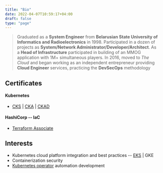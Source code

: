 ```yaml
---
title: "Bio"
date: 2022-04-07T10:59:17+04:00
draft: false
type: "page"
---
```


> Graduated as a **System Engineer** from **Belarusian State University of Informatics and Radioelectronics** in 1998. Participated in a dozen of projects as **System/Network Administrator/Developer/Architect**. As a **Head of Infrastructure** participated in building of an MMOG application with 1M+ simultaneous players. In 2016, moved to *The Cloud* and began working as an independent entrepreneur providing **Cloud Engineer** services, practicing the **DevSecOps** methodology

## Certificates

#### Kubernetes

* [CKS](https://www.credly.com/badges/fd2cabdf-7961-4f1a-b0f2-ba5701cc3fdc/public_url)  |  [CKA](https://www.credly.com/badges/1c99169b-69b2-4379-ae30-51e8d50e5805/public_url)  |  [CKAD](https://www.credly.com/badges/aa96608c-241b-4888-8fd0-9430baf80def/public_url)

#### HashiCorp -- IaC

* [Terraform Associate](https://www.credly.com/badges/4e1288d6-0675-44ae-a533-55869d5911a3/public_url)

## Interests

* Kubernetes cloud platform integration and best practices -- [EKS](https://aws.github.io/aws-eks-best-practices/)  |  GKE
* Containerization security
* [Kubernetes operator](https://kubernetes.io/docs/concepts/extend-kubernetes/operator/) automation development
